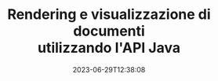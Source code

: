 ---
############################# Static ############################
layout: "landing"
date: 2023-06-29T12:38:08
draft: false

product: "Viewer"
product_tag: "viewer"
platform: "Java"
platform_tag: "java"

############################# Drop-down ############################
supported_platforms:
  items:
    # supported_platforms loop
    - title: ".NET"
      tag: "net"
    # supported_platforms loop
    - title: "Java"
      tag: "java"
    # supported_platforms loop
    - title: "Node.js"
      tag: "nodejs-java" 


############################# Head ############################
head_title: "API Java Document Viewer, rendering PDF Word Excel Image HTML Diagram"
head_description: "Libreria Document Viewer per sviluppare applicazioni Java in grado di eseguire il rendering, visualizzare e manipolare in modo nativo documenti multiformato che supportano oltre 180 formati di file."

############################# Header ############################
title: "Rendering e visualizzazione di documenti<br>utilizzando l'API Java"
description: "Potente API visualizzatore per eseguire il rendering di oltre 180 formati di documenti in PDF, HTML e immagini con opzioni di configurazione versatili."
words:
  for: "for"

actions:
  main: "Scarica gratis Maven"
  main_link: "https://releases.groupdocs.com/java/repo/com/groupdocs/groupdocs-viewer/"
  alt: "Licenza"
  alt_link: "https://purchase.groupdocs.com/pricing/viewer/java"
  title: "Pronto per iniziare?"
  description: "Prova gratuitamente le funzionalità di GroupDocs.Viewer o richiedi una licenza"

release:
  title: "Versione {0} rilasciata"
  notes: "Scopri le novità"
  downloads: "Download"
  link: "https://releases.groupdocs.com/viewer/java/release-notes/latest/"

code:
  title: "Rendering di file PDF in Java"
  more: "Altri esempi"
  more_link: "https://github.com/groupdocs-viewer/GroupDocs.Viewer-for-Java"
  install: |
    <dependencies>
      <dependency>
        <groupId>com.groupdocs</groupId>
        <artifactId>groupdocs-viewer</artifactId>
        <version>{0}</version>
      </dependency>
    </dependencies>

    <repositories>
      <repository>
        <id>repository.groupdocs.com</id>
        <name>GroupDocs Repository</name>
        <url>https://repository.groupdocs.com/repo/</url>
      </repository>
    </repositories>
  content: |
    ```java {style=abap}
    // Visualizzatore di istanze 
    try (Viewer viewer = new Viewer("resume.pdf"))
    {
        // Imposta le opzioni HTML di output, un file per pagina  
        HtmlViewOptions viewOptions = 
        HtmlViewOptions.forEmbeddedResources();

        // Renderizza PDF in HTML con risorse incorporate
        viewer.view(viewOptions);
    }
    ```
############################# Overview ############################
overview:
  enable: true
  title: "GroupDocs.Viewer in breve"
  description: "API per eseguire il rendering, visualizzare, convertire documenti, diapositive, diagrammi e molti altri tipi di documenti nelle applicazioni Java"
  features:
    # feature loop
    - title: "Visualizza i documenti in modo efficiente e affidabile"
      content: "Con l'API GroupDocs.Viewer puoi eseguire il rendering efficiente di documenti di qualsiasi formato supportato in HTML, JPEG, PNG e PDF con opzioni flessibili e potenti mantenendo l'integrità del contenuto e della struttura del documento. GroupDocs.Viewer funziona su piattaforme Windows e Linux."

    # feature loop
    - title: "Sono supportati i formati di file e documenti più diffusi"
      content: "Supportiamo il rendering dei 180 formati di file e documenti più diffusi tra cui Word, Excel, PDF, PowerPoint, la famiglia di formati OpenDocument, archivi, immagini raster e vettoriali, e-book, linguaggi di programmazione e markup e molti altri tipi di file, inclusi quelli crittografati file protetti da password."

    # feature loop
    - title: "Uscita personalizzabile"
      content: "GroupDocs.Viewer consente non solo di eseguire il rendering del documento, ma anche di controllare come esattamente, quali parti del documento dovrebbero essere renderizzate o ora, come dovrebbero essere renderizzate e di applicare diverse trasformazioni all'output renderizzato."

    # feature loop
    - title: "Interfaccia utente Web per il framework Spring"
      content: "Forniamo un pacchetto di interfaccia utente open source per il framework Spring che può essere aggiunto al tuo progetto in un paio di minuti. Il pacchetto Viewer.UI contiene un'interfaccia utente Web basata su Angular e fornisce una serie di API utili e provider di archiviazione dati."

############################# Platforms ############################
platforms:
  enable: true
  title: "Indipendenza dalla piattaforma"
  description: "GroupDocs.Viewer per Java supporta i seguenti sistemi operativi, framework e gestori di pacchetti"
  items:
    # platform loop
    - title: "Amazon"
      image: "amazon"
    # platform loop
    - title: "Docker"
      image: "docker"
    # platform loop
    - title: "Azure"
      image: "azure"
    # platform loop
    - title: "Eclipse"
      image: "eclipse"
    # platform loop
    - title: "IntelliJ"
      image: "intellij"
    # platform loop
    - title: "Windows"
      image: "windows"
    # platform loop
    - title: "Linux"
      image: "linux"
    # platform loop
    - title: "Maven"
      image: "maven"


############################# File formats ############################
formats:
  enable: true
  title: "Formati di file supportati"
  description: |
    GroupDocs.Viewer per Java supporta operazioni con i seguenti [formati di file](https://docs.groupdocs.com/viewer/java/supported-document-formats/).
  groups:
    # group loop
    - color: "green"
      content: |
        ### Microsoft Office, OpenDocument e formati di testo
        * **Word:** DOC, DOCX, DOCM, DOT, DOTX, DOTM, RTF, TXT
        * **Excel:** XLS, XLSX, XLSM, XLSB, XLTM, XLT, XLTM, XLTX
        * **PowerPoint:** PPT, PPTX, PPS, PPSX, PPSM, POT, POTM, POTX, PPTM        
        * **Project:** MPP, MPT, MPX
        * **Outlook:** MSG, EML, EMLX, PST, OST
        * **OneNote:** ONE
        * **OpenDocument:** ODT, OTT, ODS, ODP, OTP, OTS, ODG
        * **Fixed Page Layout:** PDF, TEX, XPS, OXPS
        * **e-Books:** EPUB, MOBI, DjVu
        * **Delimiter-Separated Values:** CSV, TSV
    # group loop
    - color: "blue"
      content: |
        ### Immagini, grafica e diagrammi
        * **Immagini raster:** BMP, GIF, JPG, PNG, TIFF, WebP, DNG, DIB, Jpeg2000 family
        * **Windows Icon:** ICO
        * **Scalable Vector Graphics:** SVG, CDR, CMX, IGS, SVGZ        
        * **Adobe Photoshop:** PSD, PSB        
        * **Stereo Lithography (3D Printing):** STL        
        * **Medical Imaging:** DICOM
        * **Plotter Documents:** PLT, HPG
        * **Autodesk Design Web Formats:** DWF, DWG
        * **AutoCAD Drawing:** DWT, IFC, STL, CF2        
      # group loop
    - color: "red"
      content: |
        ### Altro        
        * **ragnatela:** HTML, MHT, MHTML, XML
        * **Metafile:** WMF, EMF, CGM, EMZ, WMZ
        * **Visio:** VSD, VDX, VSS, VSSX, VSX, VST, VSTX, VTX, VSDX, VDW, VSTM, VSSM, VSDM
        * **Project:** MPP, MPT, MPX
        * **PostScript:** PS, EPS
        * **Archivi:** ZIP, TAR, BZ2, GZ, RAR, RAR5
        * **Altro:** VCF, VCARD, NUMBERS, NSF, OBJ
        * **C/C++/C# Files:** C, CC, C# , CPP, CXX, CS, H, HH, M, MM
        * **Java/JavaScript Files:** JAVA, JS, JSON, PROPERTIES

############################# Features ############################
features:
  enable: true
  title: "Funzionalità di GroupDocs.Viewer"
  description: "Esegue il rendering, la visualizzazione e la conversione di documenti PDF e Office senza problemi"

  items:
    # feature loop
    - icon: "viewhtml"
      title: "Visualizza i documenti in HTML"
      content: "Converti documenti di qualsiasi tipo in un documento HTML con CSS e SVG, che può essere visualizzato in qualsiasi browser web moderno."

    # feature loop
    - icon: "rasterize"
      title: "Rasterizzare i documenti"
      content: "Rasterizza qualsiasi formato di documento supportabile nell'immagine raster, con formato immagine e qualità di compressione regolabili."

    # feature loop
    - icon: "sourcecode"
      title: "Restituisci ed evidenzia i codici di programmazione"
      content: "Supporto di tutti i linguaggi di programmazione, scripting e markup più diffusi, con capacità di analizzare ed evidenziare la loro sintassi."

    # feature loop
    - icon: "convertpdf"
      title: "Converti in PDF"
      content: "I documenti di qualsiasi formato supportato possono essere facilmente convertiti e salvati nel PDF con opzioni regolabili."

    # feature loop
    - icon: "transform"
      title: "Applicare trasformazioni"
      content: "Il documento di output può essere trasformato durante il rendering: le pagine possono essere ruotate e/o riorganizzate e la filigrana di testo può essere posizionata sopra di esse."

    # feature loop
    - icon: "adjustment"
      title: "Regolazione dell'output HTML"
      content: "I documenti HTML di output, generati da GroupDocs.Viewer, possono essere ottimizzati in modo molto preciso: è consentito salvare nello stream o nel file, con risorse esterne o incorporate, callback e così via."

    # feature loop
    - icon: "complex"
      title: "Supporto di strutture documentali complesse"
      content: "GroupDocs.Viewer supporta non solo i singoli documenti, ma anche i file che contengono internamente un elenco o una struttura gerarchica di documenti, come messaggi di posta elettronica con allegati, archivi ZIP con file interni all'interno di cartelle, immagini TIFF multipagina e così via."

    # feature loop
    - icon: "optimization"
      title: "Opzioni di ottimizzazione"
      content: "GroupDocs.Viewer contiene un sottosistema di cache regolabile, che può ridurre i tempi di caricamento utilizzando le versioni dei documenti memorizzate nella cache. Inoltre una serie di diverse opzioni per diversi formati consente di escludere alcune parti o aspetti non necessari dei documenti dal rendering (caratteri, fogli di lavoro nascosti, allegati e-mail) per ottimizzare le prestazioni complessive"

    # feature loop
    - icon: "passwordprotected"
      title: "Supporto di documenti protetti da password"
      content: "GroupDocs.Viewer consente di aprire documenti crittografati di diversi tipi: PDF, elaborazione testi, fogli di calcolo, presentazioni e altri, specificando una password nelle opzioni di caricamento."

############################# Code samples ############################
code_samples:
  enable: true
  title: "Esempi di codici"
  description: "Alcuni casi d'uso tipici di GroupDocs.Viewer per operazioni Java"
  items:
    # code sample loop
    - title: "Rendere DOCX in HTML"
      content: |
        Le proprietà della classe [HtmlViewOptions](https://reference.groupdocs.com/viewer/java/com.groupdocs.viewer.options/htmlviewoptions/) ti consentono di controllare il processo di conversione, maggiori informazioni [qui](https://docs.groupdocs.com/viewer/java/rendering-to-html/). Ad esempio, puoi incorporare tutte le risorse esterne nel file HTML di output, minimizzare il file di output e ottimizzarlo per la stampa.
        {{< landing/code title="Java">}}
        ```java {style=abap}
        import com.groupdocs.viewer.Viewer;
        import com.groupdocs.viewer.options.HtmlViewOptions;

        // Visualizzatore di istanze
        try (Viewer viewer = new Viewer("resume.docx"))
        {
            // Imposta le opzioni HTML di output
            HtmlViewOptions options = 
            HtmlViewOptions.forEmbeddedResources();

            // Renderizza DOCX in HTML con risorse incorporate
            viewer.view(options);
        }
        ```
        {{< /landing/code >}}
    # code sample loop
    - title: "Esporta PPTX in PDF"
      content: |
        Crea un'istanza della classe [PdfViewOptions](https://reference.groupdocs.com/viewer/java/com.groupdocs.viewer.options/pdfviewoptions/) e passala al file [Viewer.View](https://reference.groupdocs.com/viewer/java/com.groupdocs.viewer/viewer/#view-com.groupdocs.viewer.options.ViewOptions-) per convertire un file PowerPoint PPTX in PDF. Le proprietà della classe PdfViewOptions consentono di controllare il processo di conversione. Ad esempio, puoi proteggere il file PDF di output, riordinarne le pagine e specificare la qualità delle immagini del documento. Fare riferimento alla [seguente sezione della documentazione](https://docs.groupdocs.com/viewer/java/rendering-to-pdf/) per i dettagli.
        {{< landing/code title="Java">}}
        ```java {style=abap}   
        import com.groupdocs.viewer.Viewer;
        import com.groupdocs.viewer.options.PdfViewOptions;

        // Visualizzatore di istanze
        try (Viewer viewer = new Viewer("presentation.pptx"))
        {            
            // Imposta le opzioni PDF di output
            PdfViewOptions viewOptions = new PdfViewOptions();

            // Esporta PPTX in PDF
            viewer.view(viewOptions);
        }
        ```
        {{< /landing/code >}}
############################# Reviews ############################
# reviews:
# enable: true
# title: "Recensioni dei prodotti GroupDocs"
# description: "Non limitarti a crederci sulla parola. Scopri cosa dicono gli altri sviluppatori sulle nostre API"

# items:
#   # review loop
#   - title: "GroupDocs.Viewer"
#     content: "Servizio eccellente e prodotti eccellenti. Si sono rivelati estremamente utili e reattivi durante il processo di implementazione di GroupDocs.Viewer per .NET, non posso che consigliarli vivamente."
#     author: "Martin Lasarga"
#     company: "Product Manager at Axentria ECM by G.S.I."

#   # review loop
#   - title: "GroupDocs.Viewer"
#     content: "Dopo aver implementato e utilizzato GroupDocs.Viewer for .NET nel progetto sembra funzionare molto bene. Ho testato con molti documenti e finora tutto bene. Tutto ciò che ho inserito viene visualizzato bene e ha lo stesso aspetto di un visualizzatore PDF o MS Word."
#     author: "Mats Oustad"
#     company: "Senior Consultant/Partner at Novanet AS"
---